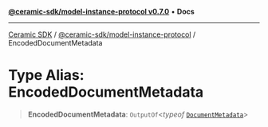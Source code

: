 [**@ceramic-sdk/model-instance-protocol v0.7.0**](../README.md) • **Docs**

***

[Ceramic SDK](../../../README.md) / [@ceramic-sdk/model-instance-protocol](../README.md) / EncodedDocumentMetadata

# Type Alias: EncodedDocumentMetadata

> **EncodedDocumentMetadata**: `OutputOf`\<*typeof* [`DocumentMetadata`](../variables/DocumentMetadata.md)\>
